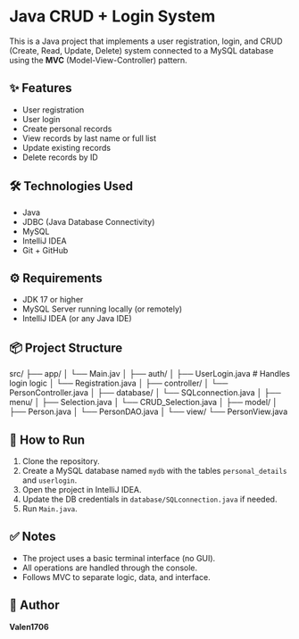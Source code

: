 # Java CRUD + Login System

This is a Java project that implements a user registration, login, and CRUD (Create, Read, Update, Delete) system connected to a MySQL database using the **MVC** (Model-View-Controller) pattern.

## ✨ Features

- User registration
- User login
- Create personal records
- View records by last name or full list
- Update existing records
- Delete records by ID

## 🛠️ Technologies Used

- Java
- JDBC (Java Database Connectivity)
- MySQL
- IntelliJ IDEA
- Git + GitHub

## ⚙️ Requirements

- JDK 17 or higher
- MySQL Server running locally (or remotely)
- IntelliJ IDEA (or any Java IDE)

## 📦 Project Structure

src/
├── app/
│ └── Main.jav
│
├── auth/
│ ├── UserLogin.java # Handles login logic
│ └── Registration.java
│
├── controller/
│ └── PersonController.java
│
├── database/
│ └── SQLconnection.java
│
├── menu/
│ ├── Selection.java
│ └── CRUD_Selection.java
│
├── model/
│ ├── Person.java
│ └── PersonDAO.java
│
└── view/
└── PersonView.java


## 🚀 How to Run

1. Clone the repository.
2. Create a MySQL database named `mydb` with the tables `personal_details` and `userlogin`.
3. Open the project in IntelliJ IDEA.
4. Update the DB credentials in `database/SQLconnection.java` if needed.
5. Run `Main.java`.

## ✅ Notes

- The project uses a basic terminal interface (no GUI).
- All operations are handled through the console.
- Follows MVC to separate logic, data, and interface.

## 👤 Author

**Valen1706**